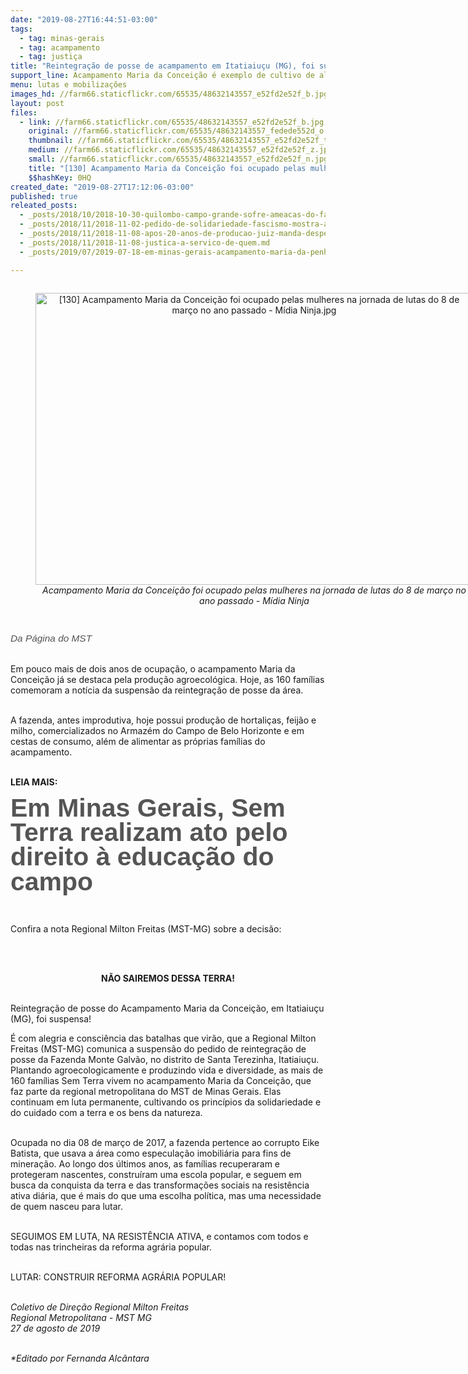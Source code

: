 ```yaml
---
date: "2019-08-27T16:44:51-03:00"
tags:
  - tag: minas-gerais
  - tag: acampamento
  - tag: justiça
title: "Reintegração de posse de acampamento em Itatiaiuçu (MG), foi suspensa"
support_line: Acampamento Maria da Conceição é exemplo de cultivo de alimentos orgânicos e organicidade colaborativa e solidária
menu: lutas e mobilizações
images_hd: //farm66.staticflickr.com/65535/48632143557_e52fd2e52f_b.jpg
layout: post
files:
  - link: //farm66.staticflickr.com/65535/48632143557_e52fd2e52f_b.jpg
    original: //farm66.staticflickr.com/65535/48632143557_fedede552d_o.jpg
    thumbnail: //farm66.staticflickr.com/65535/48632143557_e52fd2e52f_t.jpg
    medium: //farm66.staticflickr.com/65535/48632143557_e52fd2e52f_z.jpg
    small: //farm66.staticflickr.com/65535/48632143557_e52fd2e52f_n.jpg
    title: "[130] Acampamento Maria da Conceição foi ocupado pelas mulheres na jornada de lutas do 8 de março no ano passado - Mídia Ninja.jpg"
    $$hashKey: 0HQ
created_date: "2019-08-27T17:12:06-03:00"
published: true
releated_posts:
  - _posts/2018/10/2018-10-30-quilombo-campo-grande-sofre-ameacas-do-fascismo.md
  - _posts/2018/11/2018-11-02-pedido-de-solidariedade-fascismo-mostra-as-garras-e-ameaca-despejo-de-450-familias.md
  - _posts/2018/11/2018-11-08-apos-20-anos-de-producao-juiz-manda-despejar-as-familias-do-acampamento-quilombo-campo-grande.md
  - _posts/2018/11/2018-11-08-justica-a-servico-de-quem.md
  - _posts/2019/07/2019-07-18-em-minas-gerais-acampamento-maria-da-penha-avanca-na-conquista-terra.md

---
```

<div style="text-align:center">
<figure class="image" style="display:inline-block"><img alt="[130] Acampamento Maria da Conceição foi ocupado pelas mulheres na jornada de lutas do 8 de março no ano passado - Mídia Ninja.jpg" height="467" src="//farm66.staticflickr.com/65535/48632143557_e52fd2e52f_b.jpg" width="700" />
<figcaption><em>Acampamento Maria da Concei&ccedil;&atilde;o foi ocupado pelas mulheres na jornada de lutas do 8 de mar&ccedil;o no ano passado - M&iacute;dia Ninja</em></figcaption>
</figure>
</div>

<p style="box-sizing: inherit; margin: 0px 0px 11px; font-size: 1.1em; color: rgb(85, 85, 85); font-family: Helvetica, Arial, sans-serif;">&nbsp;</p>

<p style="box-sizing: inherit; margin: 0px 0px 11px; font-size: 1.1em; color: rgb(85, 85, 85); font-family: Helvetica, Arial, sans-serif;"><em style="box-sizing: inherit;">Da P&aacute;gina do MST&nbsp;</em></p>

<p><br />
Em pouco mais de dois anos de ocupa&ccedil;&atilde;o, o acampamento&nbsp;Maria da Concei&ccedil;&atilde;o j&aacute; se destaca pela produ&ccedil;&atilde;o agroecol&oacute;gica. Hoje, as 160 fam&iacute;lias comemoram a not&iacute;cia da suspens&atilde;o da reintegra&ccedil;&atilde;o de posse da &aacute;rea.</p>

<p><br />
A fazenda, antes improdutiva, hoje possui produ&ccedil;&atilde;o de&nbsp;hortali&ccedil;as, feij&atilde;o e milho, comercializados&nbsp;no Armaz&eacute;m do Campo de Belo Horizonte e em cestas de consumo, al&eacute;m de alimentar as pr&oacute;prias fam&iacute;lias do acampamento.</p>

<p><br />
<strong>LEIA MAIS:&nbsp;</strong></p>

<h1 itemprop="name" style="box-sizing: inherit; line-height: 39.36px; margin-bottom: 16px; font-size: 41px; margin-top: 0.2em; overflow-wrap: break-word; clear: both; color: rgb(85, 85, 85); font-family: Helvetica, Arial, sans-serif;">Em Minas Gerais, Sem Terra realizam ato pelo direito &agrave; educa&ccedil;&atilde;o do campo</h1>

<p>&nbsp;</p>

<p>Confira a nota&nbsp;Regional Milton Freitas (MST-MG) sobre a decis&atilde;o:</p>

<p>&nbsp;</p>

<p style="text-align: center;"><br />
<strong>N&Atilde;O SAIREMOS DESSA TERRA!</strong></p>

<p><br />
Reintegra&ccedil;&atilde;o de posse do Acampamento Maria da Concei&ccedil;&atilde;o, em Itatiaiu&ccedil;u (MG), foi suspensa!</p>

<p>&Eacute; com alegria e consci&ecirc;ncia das batalhas que vir&atilde;o, que a Regional Milton Freitas (MST-MG) comunica a suspens&atilde;o do pedido de reintegra&ccedil;&atilde;o de posse da Fazenda Monte Galv&atilde;o, no distrito de Santa Terezinha, Itatiaiu&ccedil;u.&nbsp; Plantando agroecologicamente e produzindo vida e diversidade, as mais de 160 fam&iacute;lias Sem Terra&nbsp;vivem no acampamento Maria da Concei&ccedil;&atilde;o, que faz parte da regional metropolitana do MST de Minas Gerais.&nbsp;Elas continuam em luta permanente, cultivando os princ&iacute;pios da solidariedade e do cuidado com a terra e os bens da natureza.&nbsp;<br />
&nbsp;</p>

<p>Ocupada no dia 08 de mar&ccedil;o de 2017, a fazenda pertence ao corrupto Eike Batista, que usava a &aacute;rea como especula&ccedil;&atilde;o imobili&aacute;ria para fins de minera&ccedil;&atilde;o. Ao longo dos &uacute;ltimos anos, as fam&iacute;lias recuperaram e protegeram nascentes, constru&iacute;ram uma escola popular, e seguem em busca da conquista da terra e das transforma&ccedil;&otilde;es sociais na resist&ecirc;ncia ativa di&aacute;ria, que &eacute; mais do que uma escolha pol&iacute;tica, mas uma necessidade de quem nasceu para lutar.&nbsp;<br />
&nbsp;</p>

<p>SEGUIMOS EM LUTA, NA RESIST&Ecirc;NCIA ATIVA, e contamos com todos e todas nas trincheiras da reforma agr&aacute;ria popular.&nbsp;<br />
&nbsp;</p>

<p>LUTAR: CONSTRUIR REFORMA AGR&Aacute;RIA POPULAR!<br />
&nbsp;</p>

<p><em>Coletivo de Dire&ccedil;&atilde;o Regional Milton Freitas&nbsp;<br />
Regional Metropolitana - MST MG<br />
27 de agosto de 2019</em></p>

<p><br />
<em>*Editado por Fernanda Alc&acirc;ntara</em></p>
